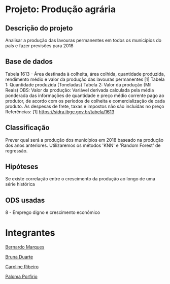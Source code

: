 # Projeto: Produção agrária

## Descrição do projeto

Analisar a produção das lavouras permanentes em todos os municípios do país e fazer previsões para 2018

## Base de dados 

Tabela 1613 - Área destinada à colheita, área colhida, quantidade produzida, rendimento médio e valor da produção das lavouras permanentes [1]
Tabela 1: Quantidade produzida (Toneladas)
Tabela 2: Valor da produção (Mil Reais)
OBS: Valor da produção: Variável derivada calculada pela média ponderada das informações de quantidade e preço médio corrente pago ao produtor, de acordo com os períodos de colheita e comercialização de cada produto. As despesas de frete, taxas e impostos não são incluídas no preço
Referências: [1] https://sidra.ibge.gov.br/tabela/1613


## Classificação

Prever qual será a produção dos municípios em 2018 baseado na produção dos anos anteriores. Utilizaremos os métodos 'KNN' e 'Random Forest' de regressão.


## Hipóteses

Se existe correlação entre o crescimento da produção ao longo de uma série histórica


## ODS usadas

8 - Emprego digno e crescimento econômico



# Integrantes

[Bernardo Marques](https://github.com/bernardo0marques)

[Bruna Duarte](https://github.com/brunaduarte10)

[Caroline Ribeiro](https://github.com/carolmelri)

[Paloma Porfirio](https://github.com/palomaporfirio)
